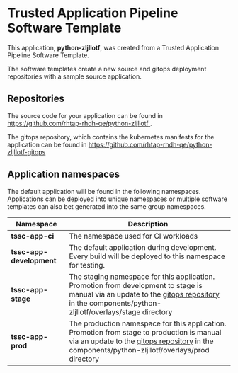 # Trusted Application Pipeline Software Template

This application, **python-zljllotf**, was created from a Trusted Application Pipeline Software Template.

The software templates create a new source and gitops deployment repositories with a sample source application. 

## Repositories

The source code for your application can be found in [https://github.com/rhtap-rhdh-qe/python-zljllotf ](https://github.com/rhtap-rhdh-qe/python-zljllotf ).
 
The gitops repository, which contains the kubernetes manifests for the application can be found in 
[https://github.com/rhtap-rhdh-qe/python-zljllotf-gitops ](https://github.com/rhtap-rhdh-qe/python-zljllotf-gitops ) 

## Application namespaces 

The default application will be found in the following namespaces. Applications can be deployed into unique namespaces or multiple software templates can also bet generated into the same group namespaces.  

|  Namespace   |  Description   |  
| -------- | -------- |
| **tssc-app-ci** | The namespace used for CI workloads |
| **tssc-app-development** | The default application during development. Every build will be deployed to this namespace for testing. |
| **tssc-app-stage** | The staging namespace for this application. Promotion from development to stage is manual via an update to the [gitops repository](https://github.com/rhtap-rhdh-qe/python-zljllotf-gitops ) in the components/python-zljllotf/overlays/stage directory |
| **tssc-app-prod** | The production namespace for this application. Promotion from stage to production is manual via an update to the [gitops repository](https://github.com/rhtap-rhdh-qe/python-zljllotf-gitops ) in the components/python-zljllotf/overlays/prod directory |